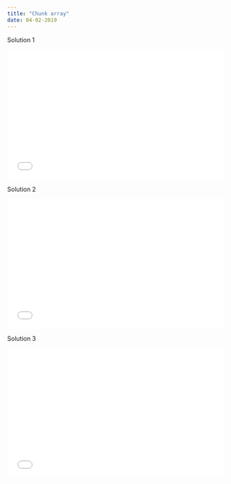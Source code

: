 ```yaml
---
title: "Chunk array"
date: 04-02-2019
---
```



Solution 1

<iframe width="100%" height="300" src="//jsfiddle.net/ozywuli/c6mrf5vx/embedded/js,result/dark/" allowfullscreen="allowfullscreen" allowpaymentrequest frameborder="0"></iframe>

Solution 2

<iframe width="100%" height="300" src="//jsfiddle.net/ozywuli/fah7dwoj/1/embedded/js,result/dark/" allowfullscreen="allowfullscreen" allowpaymentrequest frameborder="0"></iframe>

Solution 3

<iframe width="100%" height="300" src="//jsfiddle.net/ozywuli/9bmj17og/1/embedded/js,result/dark/" allowfullscreen="allowfullscreen" allowpaymentrequest frameborder="0"></iframe>